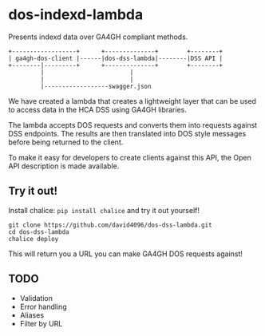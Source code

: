# dos-indexd-lambda

Presents indexd data over GA4GH compliant methods.

```                                                                                         
+------------------+      +--------------+        +--------+
| ga4gh-dos-client |------|dos-dss-lambda|--------|DSS API |
+--------|---------+      +--------------+        +--------+
         |                        |                                                         
         |                        |                                                         
         |------------------swagger.json                                                    
```

We have created a lambda that creates a lightweight layer that can be used
to access data in the HCA DSS using GA4GH libraries.

The lambda accepts DOS requests and converts them into requests against
DSS endpoints. The results are then translated into DOS style messages before
being returned to the client.

To make it easy for developers to create clients against this API, the Open API
description is made available.

## Try it out!

Install chalice: `pip install chalice` and try it out yourself!

```
git clone https://github.com/david4096/dos-dss-lambda.git
cd dos-dss-lambda
chalice deploy
```


This will return you a URL you can make GA4GH DOS requests against!


## TODO

* Validation
* Error handling
* Aliases
* Filter by URL
